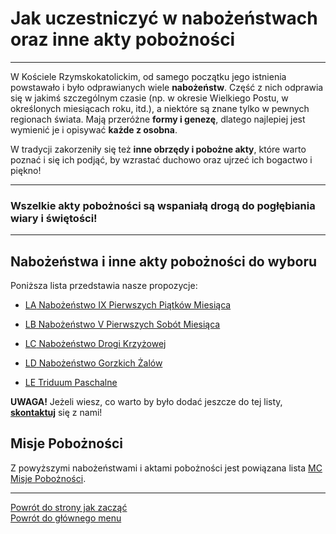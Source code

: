 # Jak uczestniczyć w nabożeństwach oraz inne akty pobożności
---
W Kościele Rzymskokatolickim, od samego początku jego istnienia powstawało i było odprawianych wiele **nabożeństw**. Część z nich odprawia się w jakimś szczególnym czasie (np. w okresie Wielkiego Postu, w określonych miesiącach roku, itd.), a niektóre są znane tylko w pewnych regionach świata. Mają przeróżne **formy i genezę**, dlatego najlepiej jest wymienić je i opisywać **każde z osobna**.

W tradycji zakorzeniły się też **inne obrzędy i pobożne akty**, które warto poznać i się ich podjąć, by wzrastać duchowo oraz ujrzeć ich bogactwo i piękno!

---
### Wszelkie akty pobożności są wspaniałą drogą do pogłębiania wiary i świętości!

---

## Nabożeństwa i inne akty pobożności do wyboru
Poniższa lista przedstawia nasze propozycje:
- [<span class="status status-list"><span class="status status-worship">LA</span> Nabożeństwo IX Pierwszych Piątków Miesiąca</span>](nabozenstwo_ix_pierwszych_piatkow_miesiaca.md)

- [<span class="status status-list"><span class="status status-worship">LB</span> Nabożeństwo V Pierwszych Sobót Miesiąca</span>](nabozenstwo_v_pierwszych_sobot_miesiaca.md)

- [<span class="status status-list"><span class="status status-worship">LC</span> Nabożeństwo Drogi Krzyżowej</span>](nabozenstwo_drogi_krzyzowej.md)

- [<span class="status status-list"><span class="status status-worship">LD</span> Nabożeństwo Gorzkich Żalów</span>](nabozenstwo_gorzkich_zalow.md)

- [<span class="status status-list"><span class="status status-worship">LE</span> Triduum Paschalne</span>](triduum_paschalne.md)

**UWAGA!** Jeżeli wiesz, co warto by było dodać jeszcze do tej listy, [**skontaktuj**](https://pl.gratiadei.org#kontakt) się z nami!

## Misje Pobożności
Z powyższymi nabożeństwami i aktami pobożności jest powiązana lista [<span class="status status-list"><span class="status status-mission">MC</span> Misje Pobożności</span>](misje_poboznosci.md).

---
[Powrót do strony jak zacząć](jak_zaczac.md#jak-zaczac-nabozenstwa-oraz-inne-akty-poboznosci)  
[Powrót do głównego menu](index.md)
